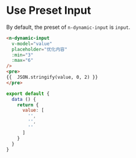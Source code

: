 # Use Preset Input
By default, the preset of `n-dynamic-input` is `input`.
```html
<n-dynamic-input
  v-model="value"
  placeholder="优化内容"
  :min="3"
  :max="6"
/>
<pre>
{{  JSON.stringify(value, 0, 2) }}
</pre>
```
```js
export default {
  data () {
    return {
      value: [
        '',
        '',
        ''
      ]
    }
  }
}
```